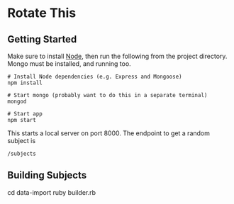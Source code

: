
# Rotate This

## Getting Started

Make sure to install [Node](http://nodejs.org/), then run the following from the project directory.  Mongo must be installed, and running too.
    
    # Install Node dependencies (e.g. Express and Mongoose)
    npm install
    
    # Start mongo (probably want to do this in a separate terminal)
    mongod
    
    # Start app
    npm start

This starts a local server on port 8000.  The endpoint to get a random subject is

    /subjects

## Building Subjects
  
  cd data-import
  ruby builder.rb